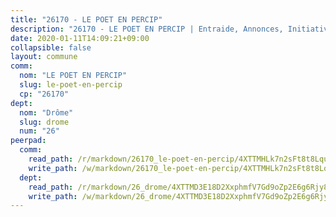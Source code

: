 ```yaml
---
title: "26170 - LE POET EN PERCIP"
description: "26170 - LE POET EN PERCIP | Entraide, Annonces, Initiatives"
date: 2020-01-11T14:09:21+09:00
collapsible: false
layout: commune
comm:
  nom: "LE POET EN PERCIP"
  slug: le-poet-en-percip
  cp: "26170"
dept:
  nom: "Drôme"
  slug: drome
  num: "26"
peerpad:
  comm:
    read_path: /r/markdown/26170_le-poet-en-percip/4XTTMHLk7n2sFt8t8LquoCkdQaXSQnhwKGyNQqr5jLgQhy6sa
    write_path: /w/markdown/26170_le-poet-en-percip/4XTTMHLk7n2sFt8t8LquoCkdQaXSQnhwKGyNQqr5jLgQhy6sa-K3TgUAsiV8bnjyEDLD8NCviYVo5RUsGtMmjpw6oqW2n4z8ksbe6oFCLxyPcTpLcxDknHWmduYCY4iBVdWgNUn6hR6Z74SW3mWG5j6HVsbgkP2XkXjsP6EQ9cNA83FEeSHigs3GkY
  dept:
    read_path: /r/markdown/26_drome/4XTTMD3E18D2XxphmfV7Gd9oZp2E6g6Rjy8yoyyuT4SyeeDZv
    write_path: /w/markdown/26_drome/4XTTMD3E18D2XxphmfV7Gd9oZp2E6g6Rjy8yoyyuT4SyeeDZv-K3TgUGX4nG6FnUgVjDeodHJBzD4Z7jTqAJwquijk1LCW8AWc9CAemuRZDQCZC8aha3sgQcHNRUHizJ1bQGiTeNjxAKKxoxsNxcJ7pjGzQ4icP1ftCA9sHED31LddZbCgpf6zkM4Q
---
```


